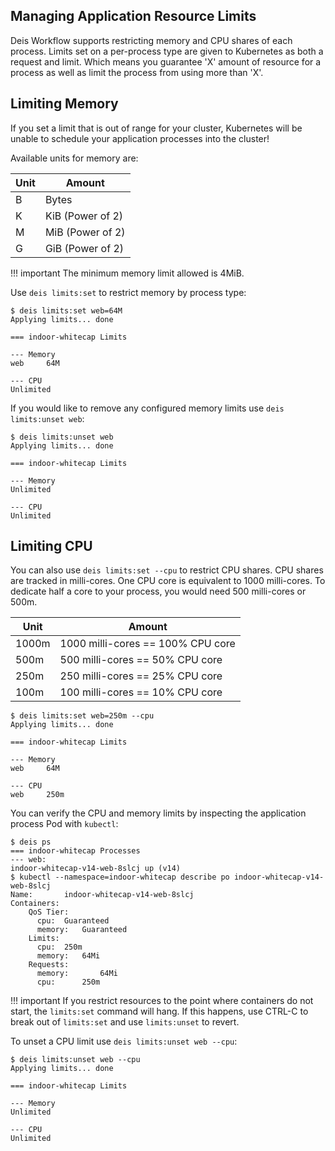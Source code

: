 ## Managing Application Resource Limits

Deis Workflow supports restricting memory and CPU shares of each process. Limits set on a per-process type are given to
Kubernetes as both a request and limit. Which means you guarantee 'X' amount of resource for a process as well as limit
the process from using more than 'X'.

## Limiting Memory

If you set a limit that is out of range for your cluster, Kubernetes will be unable to schedule your application
processes into the cluster!

Available units for memory are:

| Unit | Amount           |
| ---  | ---              |
| B    | Bytes            |
| K    | KiB (Power of 2) |
| M    | MiB (Power of 2) |
| G    | GiB (Power of 2) |

!!! important
    The minimum memory limit allowed is 4MiB.

Use `deis limits:set` to restrict memory by process type:

```
$ deis limits:set web=64M
Applying limits... done

=== indoor-whitecap Limits

--- Memory
web     64M

--- CPU
Unlimited
```

If you would like to remove any configured memory limits use `deis limits:unset web`:

```
$ deis limits:unset web
Applying limits... done

=== indoor-whitecap Limits

--- Memory
Unlimited

--- CPU
Unlimited
```

## Limiting CPU

You can also use `deis limits:set --cpu` to restrict CPU shares. CPU shares are tracked in milli-cores. One CPU core is
equivalent to 1000 milli-cores. To dedicate half a core to your process, you would need 500 milli-cores or 500m.

| Unit  | Amount                            |
| ---   | ---                               |
| 1000m | 1000 milli-cores == 100% CPU core |
| 500m  | 500 milli-cores == 50% CPU core   |
| 250m  | 250 milli-cores == 25% CPU core   |
| 100m  | 100 milli-cores == 10% CPU core   |

```
$ deis limits:set web=250m --cpu
Applying limits... done

=== indoor-whitecap Limits

--- Memory
web     64M

--- CPU
web     250m
```

You can verify the CPU and memory limits by inspecting the application process Pod with `kubectl`:

```
$ deis ps
=== indoor-whitecap Processes
--- web:
indoor-whitecap-v14-web-8slcj up (v14)
$ kubectl --namespace=indoor-whitecap describe po indoor-whitecap-v14-web-8slcj
Name:       indoor-whitecap-v14-web-8slcj
Containers:
    QoS Tier:
      cpu:  Guaranteed
      memory:   Guaranteed
    Limits:
      cpu:  250m
      memory:   64Mi
    Requests:
      memory:       64Mi
      cpu:      250m
```

!!! important
    If you restrict resources to the point where containers do not start,
    the `limits:set` command will hang.  If this happens, use CTRL-C
    to break out of `limits:set` and use `limits:unset` to revert.

To unset a CPU limit use `deis limits:unset web --cpu`:

```
$ deis limits:unset web --cpu
Applying limits... done

=== indoor-whitecap Limits

--- Memory
Unlimited

--- CPU
Unlimited
```
